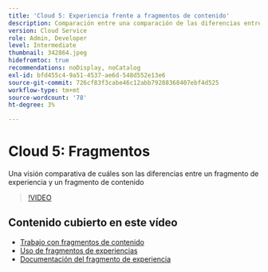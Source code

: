 ```yaml
---
title: 'Cloud 5: Experiencia frente a fragmentos de contenido'
description: Comparación entre una comparación de las diferencias entre un fragmento de experiencia y un fragmento de contenido
version: Cloud Service
role: Admin, Developer
level: Intermediate
thumbnail: 342864.jpeg
hidefromtoc: true
recommendations: noDisplay, noCatalog
exl-id: bfd455c4-9a51-4537-ae6d-548d552e13e6
source-git-commit: 726cf83f3cabe46c12abb79288368407ebf4d525
workflow-type: tm+mt
source-wordcount: '78'
ht-degree: 3%

---
```


# Cloud 5: Fragmentos

Una visión comparativa de cuáles son las diferencias entre un fragmento de experiencia y un fragmento de contenido

>[!VIDEO](https://video.tv.adobe.com/v/342864)

## Contenido cubierto en este vídeo

+ [Trabajo con fragmentos de contenido](https://experienceleague.adobe.com/docs/experience-manager-cloud-service/content/assets/content-fragments/content-fragments.html)
+ [Uso de fragmentos de experiencias](https://experienceleague.adobe.com/docs/experience-manager-learn/sites/experience-fragments/experience-fragments-feature-video-use.html)
+ [Documentación del fragmento de experiencia](https://experienceleague.adobe.com/docs/experience-manager-cloud-service/content/sites/authoring/fundamentals/experience-fragments.html)